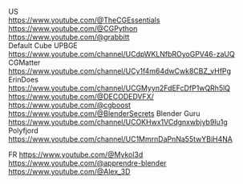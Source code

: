US  
https://www.youtube.com/@TheCGEssentials  
https://www.youtube.com/@CGPython  
https://www.youtube.com/@grabbitt   
Default Cube UPBGE  
https://www.youtube.com/channel/UCdpWKLNfbROyoGPV46-zaUQ  
CGMatter  
https://www.youtube.com/channel/UCy1f4m64dwCwk8CBZ_vHfPg  
ErinDoes  
https://www.youtube.com/channel/UCGMyyn2FdEFcDfP1wQRh5lQ  
https://www.youtube.com/@DECODEDVFX/  
https://www.youtube.com/@cgboost  
https://www.youtube.com/@BlenderSecrets
Blender Guru  
https://www.youtube.com/channel/UCOKHwx1VCdgnxwbjyb9Iu1g  
Polyfjord
https://www.youtube.com/channel/UC1MmrnDaPnNa55twYBiH4NA

FR
https://www.youtube.com/@Mykol3d 
https://www.youtube.com/@apprendre-blender 
https://www.youtube.com/@Alex_3D

